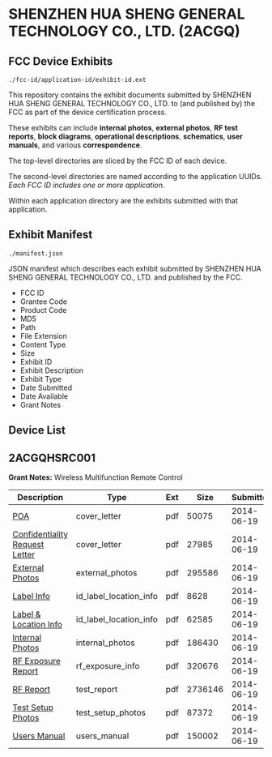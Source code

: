 # SHENZHEN HUA SHENG GENERAL TECHNOLOGY CO., LTD. (2ACGQ)
## FCC Device Exhibits

```
./fcc-id/application-id/exhibit-id.ext
```

This repository contains the exhibit documents submitted by SHENZHEN HUA SHENG GENERAL TECHNOLOGY CO., LTD. to (and published by) the FCC as part of the device certification process.

These exhibits can include **internal photos**, **external photos**, **RF test reports**, **block diagrams**, **operational descriptions**, **schematics**, **user manuals**, and various **correspondence**.

The top-level directories are sliced by the FCC ID of each device.

The second-level directories are named according to the application UUIDs. *Each FCC ID includes one or more application.*

Within each application directory are the exhibits submitted with that application. 

## Exhibit Manifest

```
./manifest.json
```

JSON manifest which describes each exhibit submitted by SHENZHEN HUA SHENG GENERAL TECHNOLOGY CO., LTD. and published by the FCC.

- FCC ID
- Grantee Code
- Product Code
- MD5
- Path
- File Extension
- Content Type
- Size
- Exhibit ID
- Exhibit Description
- Exhibit Type
- Date Submitted
- Date Available
- Grant Notes

## Device List
## 2ACGQHSRC001
**Grant Notes:** Wireless Multifunction Remote Control

| Description | Type | Ext | Size | Submitted | Available |
| ----------- | ---- | --- | ---- | --------- | --------- |
| [POA](2ACGQHSRC001/eba1a79fb913a7850d74e3b009b81ba7/2300897.pdf) | cover_letter | pdf | 50075 | 2014-06-19 | 2014-06-20 |
| [Confidentiality Request Letter](2ACGQHSRC001/eba1a79fb913a7850d74e3b009b81ba7/2300898.pdf) | cover_letter | pdf | 27985 | 2014-06-19 | 2014-06-20 |
| [External Photos](2ACGQHSRC001/eba1a79fb913a7850d74e3b009b81ba7/2300902.pdf) | external_photos | pdf | 295586 | 2014-06-19 | 2014-06-20 |
| [Label Info](2ACGQHSRC001/eba1a79fb913a7850d74e3b009b81ba7/2300904.pdf) | id_label_location_info | pdf | 8628 | 2014-06-19 | 2014-06-20 |
| [Label & Location Info](2ACGQHSRC001/eba1a79fb913a7850d74e3b009b81ba7/2300905.pdf) | id_label_location_info | pdf | 62585 | 2014-06-19 | 2014-06-20 |
| [Internal Photos](2ACGQHSRC001/eba1a79fb913a7850d74e3b009b81ba7/2300903.pdf) | internal_photos | pdf | 186430 | 2014-06-19 | 2014-06-20 |
| [RF Exposure Report](2ACGQHSRC001/eba1a79fb913a7850d74e3b009b81ba7/2300909.pdf) | rf_exposure_info | pdf | 320676 | 2014-06-19 | 2014-06-20 |
| [RF Report](2ACGQHSRC001/eba1a79fb913a7850d74e3b009b81ba7/2300907.pdf) | test_report | pdf | 2736146 | 2014-06-19 | 2014-06-20 |
| [Test Setup Photos](2ACGQHSRC001/eba1a79fb913a7850d74e3b009b81ba7/2300908.pdf) | test_setup_photos | pdf | 87372 | 2014-06-19 | 2014-06-20 |
| [Users Manual](2ACGQHSRC001/eba1a79fb913a7850d74e3b009b81ba7/2300906.pdf) | users_manual | pdf | 150002 | 2014-06-19 | 2014-06-20 |
